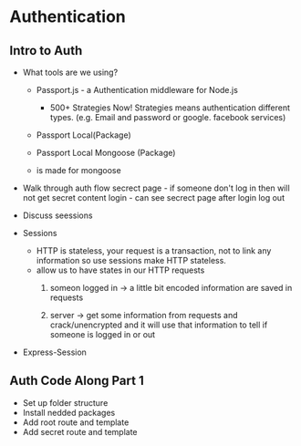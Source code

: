 # Authentication

## Intro to Auth

* What tools are we using?
	* Passport.js - a Authentication middleware for Node.js
		* 500+ Strategies Now! Strategies means authentication different types. (e.g. Email and password or google. facebook services)
	* Passport Local(Package)
	 
	* Passport Local Mongoose (Package)
	 * is made for mongoose


	
* Walk through auth flow
secrect page - if someone don't log in then will not get secret content
login - can see secrect page after login
log out 

* Discuss seessions
 * Sessions
	* HTTP is stateless, your request is a transaction, not to link any information so use sessions make HTTP stateless.
	* allow us to have states in our HTTP requests
		1. someon logged in -> a little bit encoded information are saved in requests
		
		2. server -> get some information from requests and crack/unencrypted and it will use that information to tell if someone is logged in or out
	
	
 * Express-Session
 
## Auth Code Along Part 1 
* Set up folder structure
* Install nedded packages
* Add root route and template 
* Add secret route and template